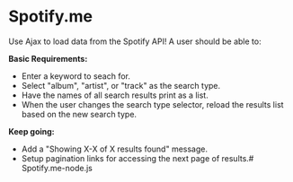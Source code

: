 # Spotify.me

Use Ajax to load data from the Spotify API! A user should be able to:

**Basic Requirements:**

 - Enter a keyword to seach for.
 - Select "album", "artist", or "track" as the search type.
 - Have the names of all search results print as a list.
 - When the user changes the search type selector, reload the results list based on the new search type.
 
**Keep going:**

 - Add a "Showing X-X of X results found" message.
 - Setup pagination links for accessing the next page of results.# Spotify.me-node.js
